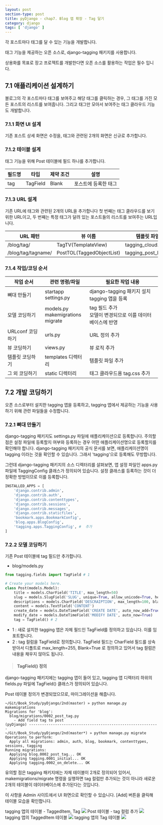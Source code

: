 ```yaml
---
layout: post
section-type: post
title: pyDjango - chap7. Blog 앱 확장 - Tag 달기
category: django
tags: [ 'django' ]
---
```

각 포스트마다 태그를 달 수 있는 기능을 개발합니다.  

태그 기능을 제공하는 오픈 소스로, django-tagging 패키지를 사용합니다.  

상용화를 목표로 장고 프로젝트를 개발한다면 오픈 소스를 활용하는 작업은 필수 입니다.

## 7.1 애플리케이션 설계하기
블로그의 각 포스트마다 태그를 보여주고 해당 태그를 클릭하는 경우, 그 태그를 가진 모든 포스트의 리스트를 보여줍니다. 그리고 태그만 모아서 보여주는 태그 클라우드 기능도 개발합니다.

### 7.1.1 화면 UI 설계
기존 포스트 상세 화면은 수정을, 태그와 관련된 2개의 화면은 신규로 추가합니다.

### 7.1.2 테이블 설계
태그 기능을 위해 Post 테이블에 필드 하나를 추가합니다.

필드명 | 타입 | 제약 조건 | 설명
---|---|---|---
tag | TagField | Blank | 포스트에 등록한 태그

### 7.1.3 URL 설계
기존 URL에 태그와 관련된 2개의 URL을 추가합니다 첫 번째는 태그 클라우드를 보기 위한 URL이고, 두 번째는 특정 태그가 달려 있는 포스트들의 리스트를 보여주는 URL입니다.

URL 패턴 | 뷰 이름 | 템플릿 파일명
---|---|---
/blog/tag/ | TagTV(TemplateView) | tagging_cloud.html
/blog/tag/tagname/ | PostTOL(TaggedObjectList) | tagging_post_list.html

### 7.1.4 작업/코딩 순서

작업 순서 | 관련 명령/파일 | 필요한 작업 내용
---|---|---
뼈대 만들기 | startapp <br> settings.py | django-tagging 패키지 설치 <br> tagging 앱을 등록
모델 코딩하기 | models.py <br> makemigrations <br> migrate | tag 필드 추가 <br> 모델이 변경되므로 이를 데이터베이스에 반영
URLconf 코딩하기 | urls.py | URL 정의 추가
뷰 코딩하기 | views.py | 뷰 로직 추가
템플릿 코딩하기 |templates 디렉터리 | 템플릿 파일 추가
그 외 코딩하기 | static 디렉터리 | 태그 클라우드용 tag.css 추가

## 7.2 개발 코딩하기
오픈 소스로부터 설치한 tagging 앱을 등록하고, tagging 앱에서 제공하는 기능을 사용하기 위해 관련 파일들을 수정합니다.

### 7.2.1 뼈대 만들기
django-tagging 패키지도 settings.py 파일에 애플리케이션으로 등록합니다. 주의할 점은 설정 파일에 등록할지 여부와 등록하는 경우 어떤 애플리케이션명으로 등록할지를 확인해야 합니다. django-tagging 패키지의 공식 문서를 보면, 애플리케이션명이 tagging 이라는 것을 확인할 수 있습니다. 그래서 'tagging'으로 등록해도 무방합니다.  

그런데 django-tagging 패키지의 소스 디렉터리를 살펴보면, 앱 설정 파일인 apps.py 파일에 TaggingConfig 클래스가 정의되어 있습니다. 설정 클래스를 등록하는 것이 더 정확한 방법이므로 이를 등록합니다.

```python
INSTALLED_APPS = [
    'django.contrib.admin',
    'django.contrib.auth',
    'django.contrib.contenttypes',
    'django.contrib.sessions',
    'django.contrib.messages',
    'django.contrib.staticfiles',
    'bookmark.apps.BookmarkConfig',
    'blog.apps.BlogConfig',
    'tagging.apps.TaggingConfig', #  추가
]
```

### 7.2.2 모델 코딩하기
기존 Post 테이블에 tag 필드만 추가합니다.

- blog/models.py

```python
from tagging.fields import TagField # 1

# Create your models here.
class Post(models.Model):
    title = models.CharField('TITLE', max_length=50)
    slug = models.SlugField('SLUG', unique=True, allow_unicode=True, help_text='one word for title alias.')
    descriptions = models.CharField('DESCRAIPTION', max_length=100, blank=True, help_text='simple description text')
    content = models.TextField('CONTENT')
    create_date = models.DateTimeField('CREATE DATE', auto_now_add=True)
    modify_date = models.DateTimeField('MODIFY DATE', auto_now=True)
    tag = TagField() # 2
```

- 1 : 새로 설치한 tagging 앱은 자체 필드인 TagField를 정의하고 있습니다. 이를 임포트합니다.
- 2 : tag 컬럼을 TagField로 정의합니다. TagField 필드는 CharField 필드를 상속받아서 디폴트로 max_length=255, Blank=True 로 정의하고 있어서 tag 컬럼은 내용을 채우지 않아도 됩니다.

> #### TagField() 정의  
django-tagging 패키지에는 tagging 앱이 들어 있고, tagging 앱 디렉터리 하위의 fields.py 파일에 TagField() 클래스가 정의되어 있습니다.

Post 테이블 정의가 변경되었으므로, 마이그레이션을 해줍니다.

```
~/Git/Book_Study/pyDjango/2nd(master) » python manage.py makemigrations
Migrations for 'blog':
  blog/migrations/0002_post_tag.py
    - Add field tag to post
(pyDjango) ------------------------------------------------------------
~/Git/Book_Study/pyDjango/2nd(master*) » python manage.py migrate
Operations to perform:
  Apply all migrations: admin, auth, blog, bookmark, contenttypes, sessions, tagging
Running migrations:
  Applying blog.0002_post_tag... OK
  Applying tagging.0001_initial... OK
  Applying tagging.0002_on_delete... OK
```

유의할 점은 tagging 패키지에는 자체 테이블이 2개로 정의되어 있어서, makemigrations/migrate 명령을 실행하면 tag 컬럼만 추가되는 것이 아니라 새로운 2개의 테이블이 데이터베이스에 추가된다는 것입니다.

이 사항을 Admin 사이트에서 UI 화면으로 확인할 수 있습니다. [Add] 버튼을 클릭해 테이블 모습을 확인합니다.

tagging 앱의 테이블 - TaggedItem, Tag
![]({{site.url}}/img/post/python/django/book_7_1.png)
Post 테이블 - tag 컬럼 추가
![]({{site.url}}/img/post/python/django/book_7_2.png)
tagging 앱의 TaggedItem 테이블
![]({{site.url}}/img/post/python/django/book_7_3.png)
tagging 앱의 Tag 테이블
![]({{site.url}}/img/post/python/django/book_7_4.png)
